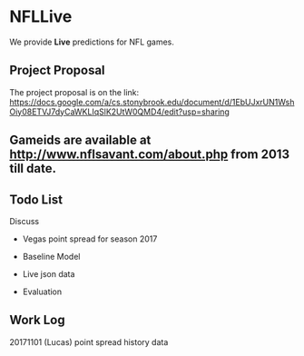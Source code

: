 # NFLLive

We provide **Live** predictions for NFL games.

## Project Proposal
The project proposal is on the link:
https://docs.google.com/a/cs.stonybrook.edu/document/d/1EbUJxrUN1WshOiy08ETVJ7dyCaWKLIqSlK2UtW0QMD4/edit?usp=sharing

## Gameids are available at http://www.nflsavant.com/about.php from 2013 till date.

## Todo List

Discuss

- Vegas point spread for season 2017
- Baseline Model

- Live json data

- Evaluation


## Work Log

20171101 (Lucas) point spread history data
